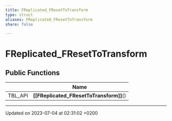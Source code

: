 ```yaml
---
title: FReplicated_FResetToTransform
type: struct
aliases: FReplicated_FResetToTransform
share: false

---
```


# FReplicated_FResetToTransform





## Public Functions

|                | Name           |
| -------------- | -------------- |
| TBL_API | **[[FReplicated_FResetToTransform]]**() |

-------------------------------

Updated on 2023-07-04 at 02:31:02 +0200